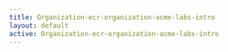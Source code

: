 ```yaml
---
title: Organization-ecr-organization-acme-labs-intro
layout: default
active: Organization-ecr-organization-acme-labs-intro
---
```


